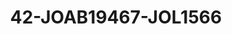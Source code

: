 ---
title: 42-JOAB19467-JOL1566
image: /v1543919832/viterbo/42-JOAB19467-JOL1566.jpg
brand: jolie
layout: vestito
---